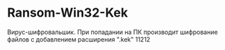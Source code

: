 # Ransom-Win32-Kek

Вирус-шифровальшик.
При попадании на ПК производит шифрование файлов с добавлением расширения ".kek"
11212
